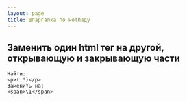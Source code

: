 ```yaml
---
layout: page
title: Шпаргалка по нотпаду
---
```


## Заменить один html тег на другой, открывающую и закрывающую части

```no-line-numbers
Найти:
<p>(.*)</p>
Заменить на:
<span>\1</span>
```